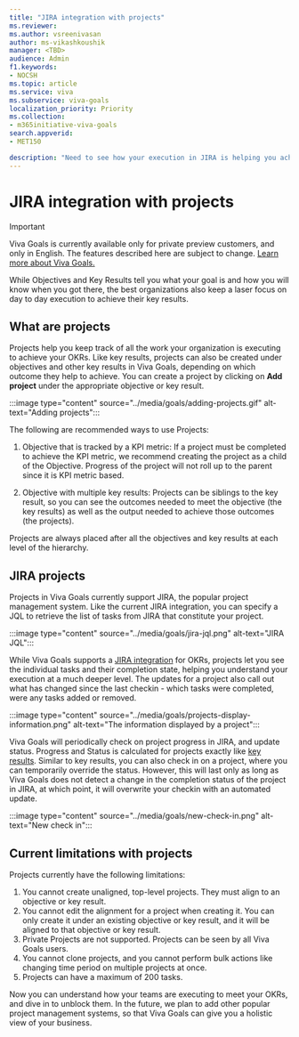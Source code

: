 ```yaml
---
title: "JIRA integration with projects"
ms.reviewer: 
ms.author: vsreenivasan
author: ms-vikashkoushik
manager: <TBD>
audience: Admin
f1.keywords:
- NOCSH
ms.topic: article
ms.service: viva
ms.subservice: viva-goals
localization_priority: Priority
ms.collection:  
- m365initiative-viva-goals
search.appverid:
- MET150

description: "Need to see how your execution in JIRA is helping you achieve your key results? Now you can, using Viva Goals' new Projects feature"
---
```


# JIRA integration with projects

> [!IMPORTANT]
> Viva Goals is currently available only for private preview customers, and only in English. The features described here are subject to change. [Learn more about Viva Goals.](https://go.microsoft.com/fwlink/?linkid=2189933)

While Objectives and Key Results tell you what your goal is and how you will know when you got there, the best organizations also keep a laser focus on day to day execution to achieve their key results.

## What are projects

Projects help you keep track of all the work your organization is executing to achieve your OKRs. Like key results, projects can also be created under objectives and other key results in Viva Goals, depending on which outcome they help to achieve. You can create a project by clicking on **Add project** under the appropriate objective or key result.

:::image type="content" source="../media/goals/adding-projects.gif" alt-text="Adding projects":::
  
The following are recommended ways to use Projects:

1. Objective that is tracked by a KPI metric: If a project must be completed to achieve the KPI metric, we recommend creating the project as a child of the Objective. Progress of the project will not roll up to the parent since it is KPI metric based.
  
1. Objective with multiple key results: Projects can be siblings to the key result, so you can see the outcomes needed to meet the objective (the key results) as well as the output needed to achieve those outcomes (the projects).

Projects are always placed after all the objectives and key results at each level of the hierarchy.

## JIRA projects

Projects in Viva Goals currently support JIRA, the popular project management system. Like the current JIRA integration, you can specify a JQL to retrieve the list of tasks from JIRA that constitute your project.

:::image type="content" source="../media/goals/jira-jql.png" alt-text="JIRA JQL":::

While Viva Goals supports a [JIRA integration](https://help.ally.io/en/articles/2285939-jira-integration) for OKRs, projects let you see the individual tasks and their completion state, helping you understand your execution at a much deeper level. The updates for a project also call out what has changed since the last checkin - which tasks were completed, were any tasks added or removed.

:::image type="content" source="../media/goals/projects-display-information.png" alt-text="The information displayed by a project":::

Viva Goals will periodically check on project progress in JIRA, and update status. Progress and Status is calculated for projects exactly like [key results](https://help.ally.io/en/articles/3065807-how-are-progress-and-status-calculated). Similar to key results, you can also check in on a project, where you can temporarily override the status. However, this will last only as long as Viva Goals does not detect a change in the completion status of the project in JIRA, at which point, it will overwrite your checkin with an automated update.

:::image type="content" source="../media/goals/new-check-in.png" alt-text="New check in":::

## Current limitations with projects

Projects currently have the following limitations:

1. You cannot create unaligned, top-level projects. They must align to an objective or key result.
1. You cannot edit the alignment for a project when creating it. You can only create it under an existing objective or key result, and it will be aligned to that objective or key result.
1. Private Projects are not supported. Projects can be seen by all Viva Goals users.
1. You cannot clone projects, and you cannot perform bulk actions like changing time period on multiple projects at once.
1. Projects can have a maximum of 200 tasks.

Now you can understand how your teams are executing to meet your OKRs, and dive in to unblock them. In the future, we plan to add other popular project management systems, so that Viva Goals can give you a holistic view of your business.
